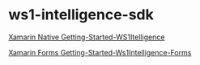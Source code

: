 # ws1-intelligence-sdk


[Xamarin Native Getting-Started-WS1Itelligence](https://github.com/akalghatgi/ws1-intelligence-sdk/blob/main/Getting-Started-WS1Itelligence.md)


[Xamarin Forms Getting-Started-Ws1Intelligence-Forms](https://github.com/akalghatgi/ws1-intelligence-sdk/blob/main/Getting-Started-Ws1Intelligence-Forms.md)
